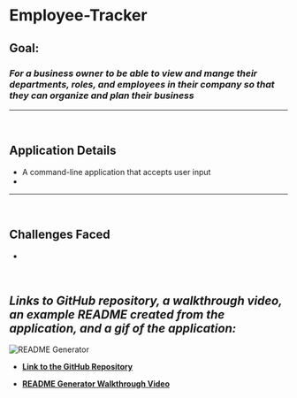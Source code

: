 # Employee-Tracker

## **Goal:**
### *For a business owner to be able to view and mange their departments, roles, and employees in their company so that they can organize and plan their business*

___

<br>

## Application Details
- A command-line application that accepts user input
- 

___

<br>

## Challenges Faced
- 

<br>

## *Links to GitHub repository, a walkthrough video, an example README created from the application, and a gif of the application:*

![README Generator](https://user-images.githubusercontent.com/98797799/165003290-cfd9cfc0-327b-4fc0-9b38-de1471fceaa8.gif)

- **[Link to the GitHub Repository](https://github.com/Doctor-Worm/Potential-Enigma)**

- **[README Generator Walkthrough Video](https://drive.google.com/file/d/1cnOS6w-W19MDO3XWrkQImixUhPl2M_kQ/view)**